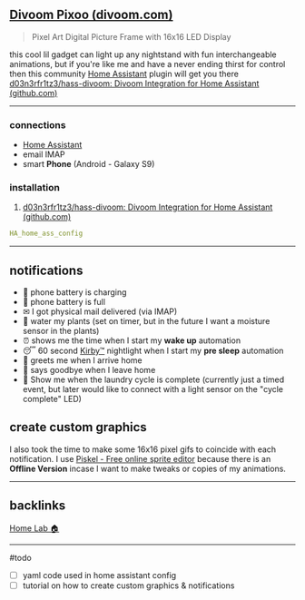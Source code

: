 ## [Divoom Pixoo (divoom.com)](https://divoom.com/products/divoom-pixoo?_pos=9&_sid=9523eaa72&_ss=r)
> Pixel Art Digital Picture Frame with 16x16 LED Display

this cool lil gadget can light up any nightstand with fun interchangeable animations, but if you're like me and have a never ending thirst for control then this community [Home Assistant](Home%20Assistant.md) plugin will get you there [d03n3rfr1tz3/hass-divoom: Divoom Integration for Home Assistant (github.com)](https://github.com/d03n3rfr1tz3/hass-divoom) 

---
### connections
- [Home Assistant](Home%20Assistant.md)
- email IMAP
- smart **Phone** (Android - Galaxy S9)

### installation
1. [d03n3rfr1tz3/hass-divoom: Divoom Integration for Home Assistant (github.com)](https://github.com/d03n3rfr1tz3/hass-divoom) 
```yaml
HA_home_ass_config
```

---
## notifications
- 🔋 phone battery is charging
- 🔋 phone battery is full
- ✉ I got physical mail delivered (via IMAP)
- 🌵 water my plants (set on timer, but in the future I want a moisture sensor in the plants)
- ⏰ shows me the time when I start my **wake up** automation
- 😴 60 second [Kirby™](https://kirby.nintendo.com/) nightlight when I start my **pre sleep** automation
- 🚪 greets me when I arrive home
- 🚪 says goodbye when I leave home
- 🧺 Show me when the laundry cycle is complete (currently just a timed event, but later would like to connect with a light sensor on the "cycle complete" LED)

## create custom graphics
I also took the time to make some 16x16 pixel gifs to coincide with each notification. I use [Piskel - Free online sprite editor](https://www.piskelapp.com/) because there is an **Offline Version** incase I want to make tweaks or copies of my animations. 

---
## backlinks
[Home Lab 🏠](Home%20Lab%20🏠.md)

---

#todo 
- [ ] yaml code used in home assistant config
- [ ] tutorial on how to create custom graphics & notifications